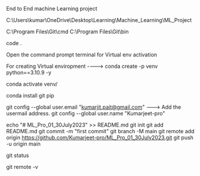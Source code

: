 End to End machine Learning project

 C:\Users\kumar\OneDrive\Desktop\Learning\Machine_Learning\ML_Project
 
 C:\Program Files\Git\cmd
 C:\Program Files\Git\bin
 
 code .  
 
 Open the command prompt terminal for Virtual env activation
  
 For creating Virtual enviropment ----> conda create -p venv python==3.10.9 -y
 
 conda activate venv/
 
 conda install git pip
 
 git config --global user.email "kumarjit.pait@gmail.com"   ---> Add the usermail address.
 git config --global user.name "Kumarjeet-pro"
 
 
 echo "# ML_Pro_01_30July2023" >> README.md
git init
git add README.md
git commit -m "first commit"
git branch -M main
git remote add origin https://github.com/Kumarjeet-pro/ML_Pro_01_30July2023.git
git push -u origin main
 
 git status
 
 git remote -v
 